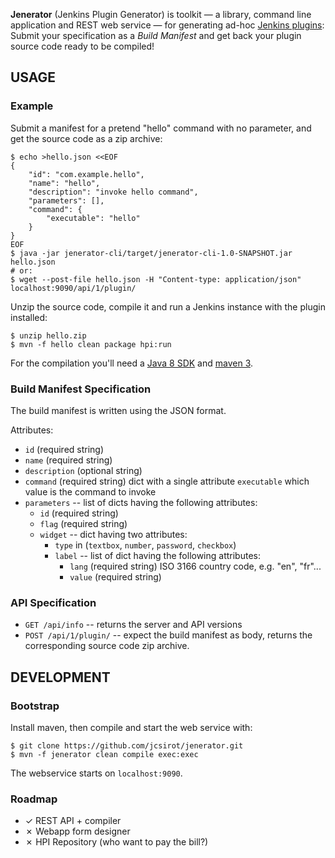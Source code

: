 

**Jenerator** (Jenkins Plugin Generator) is toolkit — a library, command line application and REST web service — for generating ad-hoc [Jenkins plugins](https://wiki.jenkins-ci.org/display/JENKINS/Plugin+tutorial):
Submit your specification as a _Build Manifest_ and get back your plugin source code ready to be compiled!


USAGE
-----

### Example

Submit a manifest for a pretend "hello" command with no parameter,
and get the source code as a zip archive:

	$ echo >hello.json <<EOF
	{
		"id": "com.example.hello",
		"name": "hello",
		"description": "invoke hello command",
		"parameters": [],
		"command": {
			"executable": "hello"
		}
	}
	EOF
	$ java -jar jenerator-cli/target/jenerator-cli-1.0-SNAPSHOT.jar hello.json
	# or:
	$ wget --post-file hello.json -H "Content-type: application/json" localhost:9090/api/1/plugin/

Unzip the source code,
compile it and run a Jenkins instance with the plugin installed:

	$ unzip hello.zip
	$ mvn -f hello clean package hpi:run

For the compilation you'll need a
[Java 8 SDK](http://java.oracle.com)
and
[maven 3](http://maven.apache.org).

### Build Manifest Specification

The build manifest is written using the JSON format.

Attributes:
  * `id` (required string)
  * `name` (required string)
  * `description` (optional string)
  * `command` (required string) dict with a single attribute `executable` which value is the command to invoke
  * `parameters` -- list of dicts having the following attributes:
    - `id` (required string)
    - `flag` (required string)
    - `widget` -- dict having two attributes:
      - `type` in (`textbox`, `number`, `password`, `checkbox`)
      - `label` -- list of dict having the following attributes:
        * `lang` (required string) ISO 3166 country code, e.g. "en", "fr"...
        * `value` (required string)

### API Specification

  * `GET /api/info` -- returns the server and API versions
  * `POST /api/1/plugin/` -- expect the build manifest as body, returns the corresponding source code zip archive.


DEVELOPMENT
-----------

### Bootstrap

Install maven, then compile and start the web service with:

	$ git clone https://github.com/jcsirot/jenerator.git
	$ mvn -f jenerator clean compile exec:exec

The webservice starts on `localhost:9090`.

### Roadmap

  * ✓ REST API + compiler
  * ✗ Webapp form designer
  * ✗ HPI Repository (who want to pay the bill?)
